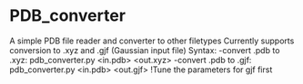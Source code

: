 # PDB_converter
A simple PDB file reader and converter to other filetypes
Currently supports conversion to .xyz and .gjf (Gaussian input file)
Syntax:
-convert .pdb to .xyz:
  pdb_converter.py <in.pdb> <out.xyz>
-convert .pdb to .gjf:
  pdb_converter.py <in.pdb> <out.gjf>  !Tune the parameters for gjf first

